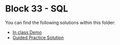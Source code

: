 # Block 33 - SQL

You can find the following solutions within this folder:

* [In class Demo](./demo_solution/) 
* [Guided Practice Solution](./guided_practice_solution/README.md)